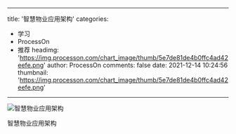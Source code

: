 
---
title: '智慧物业应用架构'
categories: 
 - 学习
 - ProcessOn
 - 推荐
headimg: 'https://img.processon.com/chart_image/thumb/5e7de81de4b0ffc4ad42eefe.png'
author: ProcessOn
comments: false
date: 2021-12-14 10:24:56
thumbnail: 'https://img.processon.com/chart_image/thumb/5e7de81de4b0ffc4ad42eefe.png'
---

<div>   
<img class="thumb" alt="智慧物业应用架构" src="https://img.processon.com/chart_image/thumb/5e7de81de4b0ffc4ad42eefe.png" referrerpolicy="no-referrer">
<p>智慧物业应用架构</p>  
</div>
            